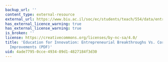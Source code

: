 ```yaml
---
backup_url: ''
content_type: external-resource
external_url: https://www.biu.ac.il/soc/ec/students/teach/554/data/entrpacadbaumol.pdf
has_external_licence_warning: true
has_external_license_warning: true
is_broken: ''
license: https://creativecommons.org/licenses/by-nc-sa/4.0/
title: 'Education for Innovation: Entrepreneurial Breakthroughs Vs. Corporate Incremental
  Improvements (PDF)'
uid: 4ade7795-0cce-4934-89d1-4827184f3d30
---
```

